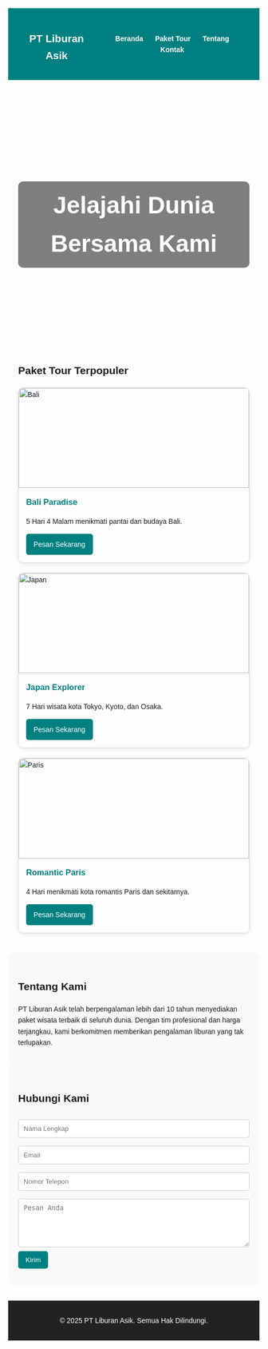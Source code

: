 <!DOCTYPE html>
<html lang="id">
<head>
  <meta charset="UTF-8">
  <meta name="viewport" content="width=device-width, initial-scale=1.0">
  <title>Travel & Tour - PT Liburan Asik</title>
  <style>
    body {
      margin: 0;
      font-family: Arial, sans-serif;
      line-height: 1.6;
    }
    header {
      background: #008080;
      color: white;
      padding: 15px 0;
    }
    header nav {
      display: flex;
      justify-content: space-between;
      align-items: center;
      max-width: 1100px;
      margin: auto;
      padding: 0 20px;
    }
    header nav a {
      color: white;
      text-decoration: none;
      margin: 0 10px;
      font-weight: bold;
    }
    .hero {
      background: url('https://source.unsplash.com/1600x600/?travel,beach') center/cover no-repeat;
      color: white;
      height: 400px;
      display: flex;
      align-items: center;
      justify-content: center;
      text-align: center;
      padding: 20px;
    }
    .hero h1 {
      font-size: 48px;
      background: rgba(0,0,0,0.5);
      padding: 10px 20px;
      border-radius: 10px;
    }
    section {
      max-width: 1100px;
      margin: auto;
      padding: 40px 20px;
    }
    .packages {
      display: grid;
      grid-template-columns: repeat(auto-fit, minmax(280px, 1fr));
      gap: 20px;
    }
    .card {
      border: 1px solid #ddd;
      border-radius: 10px;
      overflow: hidden;
      box-shadow: 0 2px 8px rgba(0,0,0,0.1);
    }
    .card img {
      width: 100%;
      height: 200px;
      object-fit: cover;
    }
    .card-body {
      padding: 15px;
    }
    .card-body h3 {
      margin: 0 0 10px;
      color: #008080;
    }
    .btn {
      display: inline-block;
      padding: 10px 15px;
      background: #008080;
      color: white;
      text-decoration: none;
      border-radius: 5px;
    }
    .about, .contact {
      background: #f9f9f9;
      border-radius: 10px;
      padding: 20px;
    }
    form input, form textarea {
      width: 100%;
      padding: 10px;
      margin: 8px 0;
      border: 1px solid #ccc;
      border-radius: 5px;
    }
    form button {
      padding: 10px 15px;
      background: #008080;
      color: white;
      border: none;
      border-radius: 5px;
      cursor: pointer;
    }
    footer {
      text-align: center;
      padding: 15px;
      background: #222;
      color: white;
      margin-top: 30px;
    }
  </style>
</head>
<body>
  <header>
    <nav>
      <div class="logo"><h2>PT Liburan Asik</h2></div>
      <div class="menu">
        <a href="#home">Beranda</a>
        <a href="#packages">Paket Tour</a>
        <a href="#about">Tentang</a>
        <a href="#contact">Kontak</a>
      </div>
    </nav>
  </header>

  <section class="hero" id="home">
    <h1>Jelajahi Dunia Bersama Kami</h1>
  </section>

  <section id="packages">
    <h2>Paket Tour Terpopuler</h2>
    <div class="packages">
      <div class="card">
        <img src="https://source.unsplash.com/400x300/?bali,beach" alt="Bali">
        <div class="card-body">
          <h3>Bali Paradise</h3>
          <p>5 Hari 4 Malam menikmati pantai dan budaya Bali.</p>
          <a href="#contact" class="btn">Pesan Sekarang</a>
        </div>
      </div>
      <div class="card">
        <img src="https://source.unsplash.com/400x300/?japan,city" alt="Japan">
        <div class="card-body">
          <h3>Japan Explorer</h3>
          <p>7 Hari wisata kota Tokyo, Kyoto, dan Osaka.</p>
          <a href="#contact" class="btn">Pesan Sekarang</a>
        </div>
      </div>
      <div class="card">
        <img src="https://source.unsplash.com/400x300/?paris,eiffel" alt="Paris">
        <div class="card-body">
          <h3>Romantic Paris</h3>
          <p>4 Hari menikmati kota romantis Paris dan sekitarnya.</p>
          <a href="#contact" class="btn">Pesan Sekarang</a>
        </div>
      </div>
    </div>
  </section>

  <section id="about" class="about">
    <h2>Tentang Kami</h2>
    <p>PT Liburan Asik telah berpengalaman lebih dari 10 tahun menyediakan paket wisata terbaik di seluruh dunia. Dengan tim profesional dan harga terjangkau, kami berkomitmen memberikan pengalaman liburan yang tak terlupakan.</p>
  </section>

  <section id="contact" class="contact">
    <h2>Hubungi Kami</h2>
    <form>
      <input type="text" placeholder="Nama Lengkap" required>
      <input type="email" placeholder="Email" required>
      <input type="tel" placeholder="Nomor Telepon" required>
      <textarea rows="5" placeholder="Pesan Anda"></textarea>
      <button type="submit">Kirim</button>
    </form>
  </section>

  <footer>
    <p>&copy; 2025 PT Liburan Asik. Semua Hak Dilindungi.</p>
  </footer>
</body>
</html>
